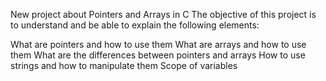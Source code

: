 New project about Pointers and Arrays in C 
The objective of this project is to understand and be able to explain the following elements:

What are pointers and how to use them
What are arrays and how to use them
What are the differences between pointers and arrays
How to use strings and how to manipulate them
Scope of variables
